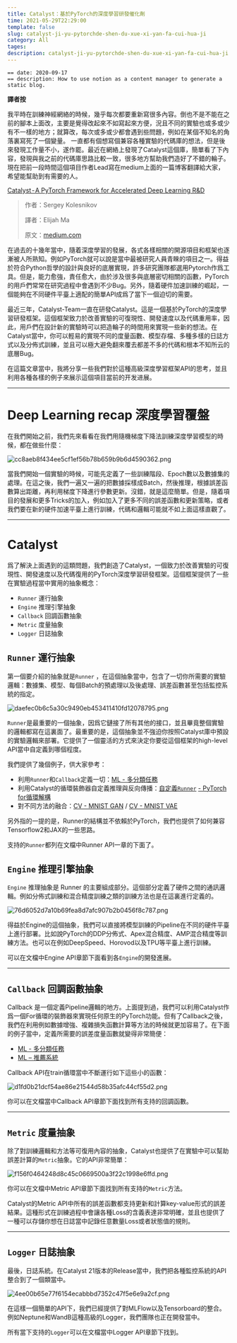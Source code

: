```yaml
---
title: Catalyst：基於PyTorch的深度學習研發催化劑
time: 2021-05-29T22:29:00
template: false
slug: catalyst-ji-yu-pytorchde-shen-du-xue-xi-yan-fa-cui-hua-ji
category: All
tages: 
description: catalyst-ji-yu-pytorchde-shen-du-xue-xi-yan-fa-cui-hua-ji
---
```

```Shell
== date: 2020-09-17
== description: How to use notion as a content manager to generate a static blog.
```

**譯者按**

我平時在訓練神經網絡的時候，幾乎每次都要重新寫很多內容。倒也不是不能在之前的腳本上面改，主要是覺得改起來不如寫起來方便，況且不同的實驗也或多或少有不一樣的地方；就算改，每次或多或少都會遇到些問題，例如在某個不知名的角落裏寫死了一個變量。
一直都有個想寫個兼容各種實驗的代碼庫的想法，但是後來發現工作量不小，遂作罷。最近在網絡上發現了Catalyst這個庫，簡單看了下內容，發現與我之前的代碼庫思路比較一致，很多地方幫助我們造好了不錯的輪子。現在把前一段時間這個項目作者Lead寫在medium上面的一篇博客翻譯給大家，希望能幫助到有需要的人。


  
<!--TOC-->

  
[Catalyst - A PyTorch Framework for Accelerated Deep Learning R&D](https://medium.com/pytorch/catalyst-a-pytorch-framework-for-accelerated-deep-learning-r-d-ad9621e4ca88)

> 作者：Sergey Kolesnikov 
>
> 譯者：Elijah Ma
>
> 原文：[medium.com](https://medium.com/pytorch/catalyst-a-pytorch-framework-for-accelerated-deep-learning-r-d-ad9621e4ca88)

在過去的十幾年當中，隨着深度學習的發展，各式各樣相關的開源項目和框架也逐漸被人所熟知。例如PyTorch就可以說是當中最被研究人員青睞的項目之一。得益於符合Python哲學的設計與良好的底層實現，許多研究團隊都選用Pytorch作爲工具。但是，能力愈強，責任愈大，由於涉及很多與底層密切相關的函數，PyTorch的用戶們常常在研究過程中會遇到不少Bug。另外，隨着硬件加速訓練的崛起，一個能夠在不同硬件平臺上適配的簡單API成爲了當下一個迫切的需要。

最近三年，Catalyst-Team一直在研發Catalyst。這是一個基於PyTorch的深度學習研發框架。這個框架致力於改善實驗的可復現性、開發速度以及代碼重用率，因此，用戶們在設計新的實驗時可以把造輪子的時間用來實現一些新的想法。在Catalyst當中，你可以輕易的實現不同的度量函數、模型存檔、多種多樣的日誌方式以及分佈式訓練，並且可以極大避免翻來覆去都差不多的代碼和根本不知所云的底層Bug。

在這篇文章當中，我將分享一些我們對於這種高級深度學習框架API的思考，並且利用各種各樣的例子來展示這個項目當前的开发进展。

---
# Deep Learning recap 深度學習覆盤

在我們開始之前，我們先來看看在我們用隨機梯度下降法訓練深度學習模型的時候，都在做些什麼：

![cc8aeb8f434ee5cf1ef56b78b659b9b6d4590362.png](cc8aeb8f434ee5cf1ef56b78b659b9b6d4590362.png)

當我們開始一個實驗的時候，可能先定義了一些訓練階段、Epoch數以及數據集的處理。在這之後，我們一遍又一遍的把數據採樣成Batch，然後推理，根據誤差函數算出距離，再利用梯度下降進行參數更新。沒錯，就是這麼簡單。但是，隨着項目的發展和更多Tricks的加入，例如加入了更多不同的誤差函數和更新策略，或者我們要在新的硬件加速平臺上進行訓練，代碼和邏輯可能就不如上面這樣直觀了。

---
# Catalyst 

爲了解決上面遇到的這類問題，我們創造了Catalyst，一個致力於改善實驗的可復現性、開發速度以及代碼復用的PyTorch深度學習研發框架。這個框架提供了一些在實驗過程當中實用的抽象概念：

* `Runner` 運行抽象
* `Engine` 推理引擎抽象
* `Callback` 回調函數抽象
* `Metric` 度量抽象
* `Logger` 日誌抽象

## `Runner` 運行抽象

第一個要介紹的抽象就是`Runner` ，在這個抽象當中，包含了一切你所需要的實驗邏輯：數據集、模型、每個Batch的預處理以及後處理、誤差函數甚至包括監控系統的指定。

![daefec0b6c5a30c9490eb453411410fd12078795.png](daefec0b6c5a30c9490eb453411410fd12078795.png)

`Runner`是最重要的一個抽象，因爲它鏈接了所有其他的接口，並且畢竟整個實驗的邏輯都寫在這裏面了。最重要的是，這個抽象並不強迫你按照Catalyst庫中預設的實驗邏輯來部署。它提供了一個靈活的方式來決定你要從這個框架的high-level API當中自定義到哪個程度。

我們提供了幾個例子，供大家參考：

* 利用`Runner`和`Callback`定義一切：[ML - 多分類任務](https://github.com/catalyst-team/catalyst#minimal-examples)
* 利用Catalyst的循環裝飾器自定義推理與反向傳播：[自定義](https://github.com/catalyst-team/catalyst#minimal-examples)[`Runner`](https://github.com/catalyst-team/catalyst#minimal-examples) [- PyTorch for循環解構](https://github.com/catalyst-team/catalyst#minimal-examples)
* 對不同方法的融合：[CV - MNIST GAN](https://github.com/catalyst-team/catalyst#minimal-examples) / [CV - MNIST VAE](https://github.com/catalyst-team/catalyst#minimal-examples)

另外指的一提的是，Runner的結構並不依賴於PyTorch，我們也提供了如何兼容Tensorflow2和JAX的一些思路。

支持的`Runner`都列在文檔中Runner API一章的下面了。

## `Engine` 推理引擎抽象

`Engine` 推理抽象是 Runner 的主要組成部分。這個部分定義了硬件之間的通訊邏輯。例如分佈式訓練和混合精度訓練之類的訓練方法也是在這裏進行定義的。

![76d6052d7a10b69fea8d7afc907b2b0456f8c787.png](76d6052d7a10b69fea8d7afc907b2b0456f8c787.png)

得益於Engine的這個抽象，我們可以直接將模型訓練的Pipeline在不同的硬件平臺上進行部署。比如說PyTorch的DDP分佈式、Apex混合精度、AMP混合精度等訓練方法。也可以在例如DeepSpeed、Horovod以及TPU等平臺上進行訓練。

可以在文檔中Engine API章節下面看到各`Engine`的開發進展。

---
## `Callback` 回調函數抽象

Callback 是一個定義Pipeline邏輯的地方。上面提到過，我們可以利用Catalyst作爲一個For循環的裝飾器來實現任何原生的PyTorch功能。但有了Callback之後，我們在利用例如數據增強、複雜損失函數計算等方法的時候就更加容易了。在下面的例子當中，定義所需要的誤差度量函數就變得非常簡便：

* [ML - 多分類任務](/61941d3c0be04cc29e9cfa0d784d8a29)
* [ML – 推薦系統](https://github.com/catalyst-team/catalyst#minimal-examples)

Callback API在train循環當中不斷運行如下這些小的函數：

![d1fd0b21dcf54ae86e21544d58b35afc44cf55d2.png](d1fd0b21dcf54ae86e21544d58b35afc44cf55d2.png)

你可以在文檔當中Callback API章節下面找到所有支持的回調函數。

---
## `Metric` 度量抽象

除了對訓練邏輯和方法等可復用內容的抽象，Catalyst也提供了在實驗中可以幫助誤差計算的`Metric`抽象。它的API非常簡單：

![f156f0464248d8c45c0669500a3f22c1998e6ffd.png](f156f0464248d8c45c0669500a3f22c1998e6ffd.png)

你可以在文檔中Metric API章節下面找到所有支持的`Metric`方法。

Catalyst的Metric API中所有的誤差函數都支持更新和計算key-value形式的誤差結果。這種形式在訓練過程中會讓各種Loss的含義表達非常明確，並且也提供了一種可以存儲你想在日誌當中記錄任意數量Loss或者狀態值的規則。

---
## `Logger` 日誌抽象

最後，日誌系統。在Catalyst 21版本的Release當中，我們把各種監控系統的API整合到了一個類當中。

![4ee00b65e77f6154ecabbbd7352c47f5e6e9a2cf.png](4ee00b65e77f6154ecabbbd7352c47f5e6e9a2cf.png)

在這樣一個簡單的API下，我們已經提供了對MLFlow以及Tensorboard的整合。例如Neptune和WandB這種高級的Logger，我們團隊也正在開發當中。

所有當下支持的`Logger`可以在文檔當中Logger API章節下找到。



